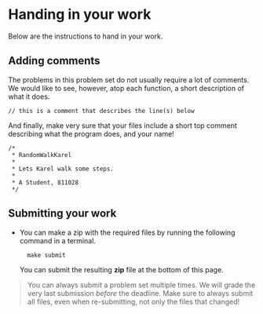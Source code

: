 # Handing in your work

Below are the instructions to hand in your work.

## Adding comments

The problems in this problem set do not usually require a lot of
comments. We would like to see, however, atop each function, a short description
of what it does.

	// this is a comment that describes the line(s) below

And finally, make very sure that your files include a short top comment
describing what the program does, and your name!

	/*
	 * RandomWalkKarel
	 *
	 * Lets Karel walk some steps.
     *
     * A Student, 811028
	 */

## Submitting your work

* You can make a zip with the required files by running the following command
  in a terminal.

        make submit

  You can submit the resulting **zip** file at the bottom of this page.
    
> You can always submit a problem set multiple times. We will grade the very last
  submission *before* the deadline. Make sure to always submit all files, even
  when re-submitting, not only the files that changed!
